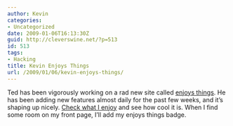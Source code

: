 ```yaml
---
author: Kevin
categories:
- Uncategorized
date: 2009-01-06T16:13:30Z
guid: http://cleverswine.net/?p=513
id: 513
tags:
- Hacking
title: Kevin Enjoys Things
url: /2009/01/06/kevin-enjoys-things/
---
```


Ted has been vigorously working on a rad new site called [enjoys things](http://enjoysthin.gs). He has been adding new features almost daily for the past few weeks, and it&#8217;s shaping up nicely. [Check what I enjoy](http://cleverswine.enjoysthin.gs/) and see how cool it is. When I find some room on my front page, I&#8217;ll add my enjoys things badge.